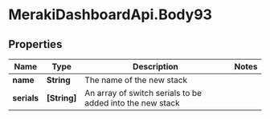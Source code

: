 # MerakiDashboardApi.Body93

## Properties
Name | Type | Description | Notes
------------ | ------------- | ------------- | -------------
**name** | **String** | The name of the new stack | 
**serials** | **[String]** | An array of switch serials to be added into the new stack | 

